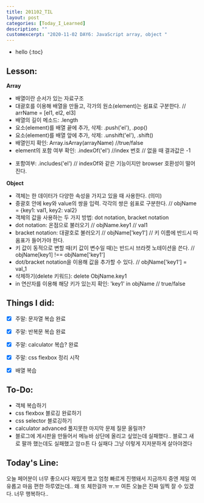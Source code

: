 ```yaml
---
title: 201102_TIL
layout: post
categories: [Today_I_Learned]
description: ""
customexcerpt: "2020-11-02 DAY6: JavaScript array, object "
---
```


* hello
{:toc}


## Lesson:
 **Array**
 - 배열이란 순서가 있는 자료구조
 - 대괄호를 이용해 배열을 만들고, 각가의 원소(element)는 쉼표로 구분한다. // arrName = [el1, el2, el3]
 - 배열의 길이 메소드: .length
 - 요소(element)를 배열 끝에 추가, 삭제: .push('el'), .pop()
 - 요소(element)를 배열 앞에 추가, 삭제: .unshift('el'), .shift()
 - 배열인지 확인: Array.isArray(arrayName) //true/false
 - element의 포함 여부 확인: .indexOf('el') //index 번호 // 없을 때 결과값은 -1
 + 포함여부: .includes('el') // indexOf와 같은 기능이지만 browser 호환성이 떨어진다.
 
 **Object** 
 - 객체는 한 데이터가 다양한 속성을 가지고 있을 때 사용한다. (의미)
 - 중괄호 안에 key와 value의 쌍을 입력. 각각의 쌍은 쉼표로 구분한다. // objName = {key1: val1, key2: val2}
 - 객체의 값을 사용하는 두 가지 방법: dot notation, bracket notation
 - dot notation: 온점으로 불러오기 // objName.key1 // val1
 - bracket notation: 대괄호로 불러오기 // objName['key1'] // 키 이름에 반드시 따옴표가 들어가야 한다.
 - 키 값이 동적으로 변할 때(키 값이 변수일 때)는 반드시 브라켓 노테이션을 쓴다. // objName[key1] !== objName['key1']
 - dot/bracket notation을 이용해 값을 추가할 수 있다. // objName['key1'] = val_1
 - 삭제하기(delete 키워드): delete ObjName.key1
 - in 연산자를 이용해 해당 키가 있는지 확인: 'key1' in objName // true/false


## Things I did:
- [x] 주말: 문자열 복습 완료
- [x] 주말: 반복문 복습 완료
- [x] 주말: calculator 복습? 완료
- [x] 주말: css flexbox 정리 시작
- [x] 배열 복습


## To-Do:
- 객체 복습하기
- css flexbox 블로깅 완료하기
- css selector 블로깅하기
- calculator advanced 풀지못한 마지막 문제 질문 올릴까?
- 블로그에 게시판을 만들어서 메뉴바 상단에 올리고 싶었는데 실패했다.. 블로그 새로 팔까 했는데도 실패했고 암ㅁ튼 다 실패다 그냥 이렇게 지저분하게 살아야겠다 

## Today's Line:
오늘 페어분이 너무 좋으시다 재밌게 했고 엄청 빠르게 진행돼서 지금까지 중엔 제일 여유롭고 마음 편한 하루였는데.. 왜 또 체한걸까 ㅠ.ㅠ 여튼 오늘은 진짜 일찍 잘 수 있겠다. 너무 행복하다..
